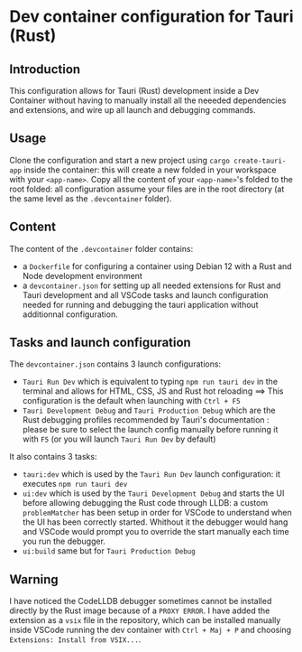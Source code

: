 # Dev container configuration for Tauri (Rust)

## Introduction
This configuration allows for Tauri (Rust) development inside a Dev Container without having to manually install all the neeeded dependencies and extensions, and wire up all launch and debugging commands.

## Usage
Clone the configuration and start a new project using `cargo create-tauri-app` inside the container: this will create a new folded in your workspace with your `<app-name>`. 
Copy all the content of your `<app-name>`'s folded to the root folded: all configuration assume your files are in the root directory (at the same level as the `.devcontainer` folder).

## Content
The content of the `.devcontainer` folder contains:
- a `Dockerfile` for configuring a container using Debian 12 with a Rust and Node development environment
- a `devcontainer.json` for setting up all needed extensions for Rust and Tauri development and all VSCode tasks and launch configuration needed for running and debugging the tauri application without additionnal configuration.

## Tasks and launch configuration
The `devcontainer.json` contains 3 launch configurations:
- `Tauri Run Dev` which is equivalent to typing `npm run tauri dev` in the terminal and allows for HTML, CSS, JS and Rust hot reloading ==> This configuration is the default when launching with `Ctrl + F5`
- `Tauri Development Debug` and `Tauri Production Debug` which are the Rust debugging profiles recommended by Tauri's documentation : please be sure to select the launch config manually before running it with `F5` (or you will launch `Tauri Run Dev` by default)

It also contains 3 tasks:
- `tauri:dev` which is used by the `Tauri Run Dev` launch configuration: it executes `npm run tauri dev`
- `ui:dev` which is used by the `Tauri Development Debug` and starts the UI before allowing debugging the Rust code through LLDB: a custom `problemMatcher` has been setup in order for VSCode to understand when the UI has been correctly started. Whithout it the debugger would hang and VSCode would prompt you to override the start manually each time you run the debugger.
- `ui:build` same but for `Tauri Production Debug`

## Warning
I have noticed the CodeLLDB debugger sometimes cannot be installed directly by the Rust image because of a `PROXY ERROR`. I have added the extension as a `vsix` file in the repository, which can be installed manually inside VSCode running the dev container with `Ctrl + Maj + P` and choosing `Extensions: Install from VSIX...`.
